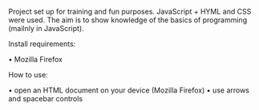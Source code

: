 Project set up for training and fun purposes. JavaScript + HYML and CSS were used. 
The aim is to show knowledge of the basics of programming (mailnly in JavaScript).

Install requirements:

  •	Mozilla Firefox

How to use:

  •	open an HTML document on your device (Mozilla Firefox)
  •	use arrows and spacebar controls

